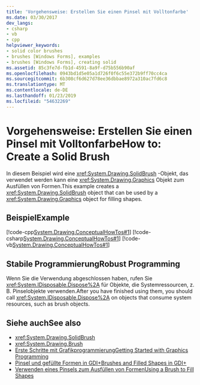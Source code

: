 ```yaml
---
title: 'Vorgehensweise: Erstellen Sie einen Pinsel mit Volltonfarbe'
ms.date: 03/30/2017
dev_langs:
- csharp
- vb
- cpp
helpviewer_keywords:
- solid color brushes
- brushes [Windows Forms], examples
- brushes [Windows Forms], creating solid
ms.assetid: 85c3fe7d-fb1d-4591-8a9f-d75b556b90af
ms.openlocfilehash: 0943bd1d5e05a1d726f0f6c55e372b9ff70cc4ca
ms.sourcegitcommit: 6b308cf6d627d78ee36dbbae8972a310ac7fd6c8
ms.translationtype: MT
ms.contentlocale: de-DE
ms.lasthandoff: 01/23/2019
ms.locfileid: "54632269"
---
```

# <a name="how-to-create-a-solid-brush"></a><span data-ttu-id="2f57f-102">Vorgehensweise: Erstellen Sie einen Pinsel mit Volltonfarbe</span><span class="sxs-lookup"><span data-stu-id="2f57f-102">How to: Create a Solid Brush</span></span>
<span data-ttu-id="2f57f-103">In diesem Beispiel wird eine <xref:System.Drawing.SolidBrush> -Objekt, das verwendet werden kann eine <xref:System.Drawing.Graphics> Objekt zum Ausfüllen von Formen.</span><span class="sxs-lookup"><span data-stu-id="2f57f-103">This example creates a <xref:System.Drawing.SolidBrush> object that can be used by a <xref:System.Drawing.Graphics> object for filling shapes.</span></span>  
  
## <a name="example"></a><span data-ttu-id="2f57f-104">Beispiel</span><span class="sxs-lookup"><span data-stu-id="2f57f-104">Example</span></span>  
 [!code-cpp[System.Drawing.ConceptualHowTos#1](../../../../samples/snippets/cpp/VS_Snippets_Winforms/System.Drawing.ConceptualHowTos/cpp/form1.cpp#1)]
 [!code-csharp[System.Drawing.ConceptualHowTos#1](../../../../samples/snippets/csharp/VS_Snippets_Winforms/System.Drawing.ConceptualHowTos/CS/form1.cs#1)]
 [!code-vb[System.Drawing.ConceptualHowTos#1](../../../../samples/snippets/visualbasic/VS_Snippets_Winforms/System.Drawing.ConceptualHowTos/VB/form1.vb#1)]  
  
## <a name="robust-programming"></a><span data-ttu-id="2f57f-105">Stabile Programmierung</span><span class="sxs-lookup"><span data-stu-id="2f57f-105">Robust Programming</span></span>  
 <span data-ttu-id="2f57f-106">Wenn Sie die Verwendung abgeschlossen haben, rufen Sie <xref:System.IDisposable.Dispose%2A> für Objekte, die Systemressourcen, z. B. Pinselobjekte verwenden.</span><span class="sxs-lookup"><span data-stu-id="2f57f-106">After you have finished using them, you should call <xref:System.IDisposable.Dispose%2A> on objects that consume system resources, such as brush objects.</span></span>  
  
## <a name="see-also"></a><span data-ttu-id="2f57f-107">Siehe auch</span><span class="sxs-lookup"><span data-stu-id="2f57f-107">See also</span></span>
- <xref:System.Drawing.SolidBrush>
- <xref:System.Drawing.Brush>
- [<span data-ttu-id="2f57f-108">Erste Schritte mit Grafikprogrammierung</span><span class="sxs-lookup"><span data-stu-id="2f57f-108">Getting Started with Graphics Programming</span></span>](../../../../docs/framework/winforms/advanced/getting-started-with-graphics-programming.md)
- [<span data-ttu-id="2f57f-109">Pinsel und gefüllte Formen in GDI+</span><span class="sxs-lookup"><span data-stu-id="2f57f-109">Brushes and Filled Shapes in GDI+</span></span>](../../../../docs/framework/winforms/advanced/brushes-and-filled-shapes-in-gdi.md)
- [<span data-ttu-id="2f57f-110">Verwenden eines Pinsels zum Ausfüllen von Formen</span><span class="sxs-lookup"><span data-stu-id="2f57f-110">Using a Brush to Fill Shapes</span></span>](../../../../docs/framework/winforms/advanced/using-a-brush-to-fill-shapes.md)
